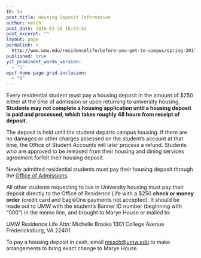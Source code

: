 ```yaml
---
ID: 54
post_title: Housing Deposit Information
author: mesch
post_date: 2016-01-28 16:53:42
post_excerpt: ""
layout: page
permalink: >
  http://www.umw.edu/residencelife/before-you-get-to-campus/spring-2017-housing-information/housing-deposit/
published: true
yst_prominent_words_version:
  - "1"
wpcf-home-page-grid-inclusion:
  - "0"
---
```

Every residential student must pay a housing deposit in the amount of $250 either at the time of admission or upon returning to university housing. <strong>Students may not complete a housing application until a housing deposit is paid and processed, which takes roughly 48 hours from receipt of deposit.</strong>

The deposit is held until the student departs campus housing. If there are no damages or other charges assessed on the student’s account at that time, the Office of Student Accounts will later process a refund. Students who are approved to be released from their housing and dining services agreement forfeit their housing deposit.

Newly admitted residential students must pay their housing deposit through the <a href="http://www.umw.edu/admissions/">Office of Admissions</a>.

All other students requesting to live in University housing must pay their deposit directly to the Office of Residence Life with a $250 <strong>check or money order</strong> (credit card and EagleOne payments not accepted). It should be made out to UMW with the student’s Banner ID number (beginning with “000”) in the memo line, and brought to Marye House or mailed to:

UMW Residence Life
Attn: Michelle Brooks
1301 College Avenue
Fredericksburg, VA 22401

To pay a housing deposit in cash, email <a href="mailto:mesch@umw.edu">mesch@umw.edu</a> to make arrangements to bring exact change to Marye House.